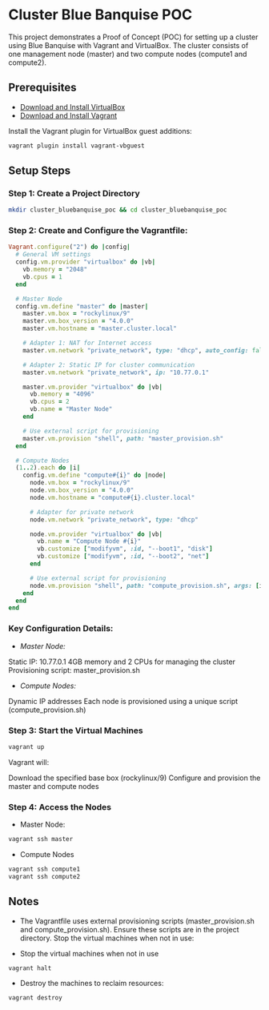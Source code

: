 # Cluster Blue Banquise POC

This project demonstrates a Proof of Concept (POC) for setting up a cluster using Blue Banquise with Vagrant and VirtualBox. The cluster consists of one management node (master) and two compute nodes (compute1 and compute2).

##  Prerequisites

- [Download and Install VirtualBox](https://www.virtualbox.org)
- [Download and Install Vagrant](https://www.vagrantup.com)

Install the Vagrant plugin for VirtualBox guest additions:

```sh
vagrant plugin install vagrant-vbguest
```
## Setup Steps

### Step 1: Create a Project Directory

```sh
mkdir cluster_bluebanquise_poc && cd cluster_bluebanquise_poc
```
### Step 2: Create and Configure the Vagrantfile:

```ruby
Vagrant.configure("2") do |config|
  # General VM settings
  config.vm.provider "virtualbox" do |vb|
    vb.memory = "2048"
    vb.cpus = 1
  end

  # Master Node
  config.vm.define "master" do |master|
    master.vm.box = "rockylinux/9"
    master.vm.box_version = "4.0.0"
    master.vm.hostname = "master.cluster.local"

    # Adapter 1: NAT for Internet access
    master.vm.network "private_network", type: "dhcp", auto_config: false

    # Adapter 2: Static IP for cluster communication
    master.vm.network "private_network", ip: "10.77.0.1"

    master.vm.provider "virtualbox" do |vb|
      vb.memory = "4096"
      vb.cpus = 2
      vb.name = "Master Node"
    end

    # Use external script for provisioning
    master.vm.provision "shell", path: "master_provision.sh"
  end

  # Compute Nodes
  (1..2).each do |i|
    config.vm.define "compute#{i}" do |node|
      node.vm.box = "rockylinux/9"
      node.vm.box_version = "4.0.0"
      node.vm.hostname = "compute#{i}.cluster.local"

      # Adapter for private network
      node.vm.network "private_network", type: "dhcp"

      node.vm.provider "virtualbox" do |vb|
        vb.name = "Compute Node #{i}"
        vb.customize ["modifyvm", :id, "--boot1", "disk"]
        vb.customize ["modifyvm", :id, "--boot2", "net"]
      end

      # Use external script for provisioning
      node.vm.provision "shell", path: "compute_provision.sh", args: [i]
    end
  end
end
```
### Key Configuration Details:
- *Master Node:*

Static IP: 10.77.0.1
4GB memory and 2 CPUs for managing the cluster
Provisioning script: master_provision.sh

- *Compute Nodes:*

Dynamic IP addresses
Each node is provisioned using a unique script (compute_provision.sh)

### Step 3: Start the Virtual Machines

```sh
vagrant up
```

Vagrant will:

Download the specified base box (rockylinux/9)
Configure and provision the master and compute nodes


### Step 4: Access the Nodes

- Master Node:
```sh
vagrant ssh master
```

- Compute Nodes

```sh
vagrant ssh compute1
vagrant ssh compute2
```

## Notes

- The Vagrantfile uses external provisioning scripts (master_provision.sh and compute_provision.sh). Ensure these scripts are in the project directory.
Stop the virtual machines when not in use:

- Stop the virtual machines when not in use
```sh
vagrant halt
```
- Destroy the machines to reclaim resources:
```sh
vagrant destroy
```




